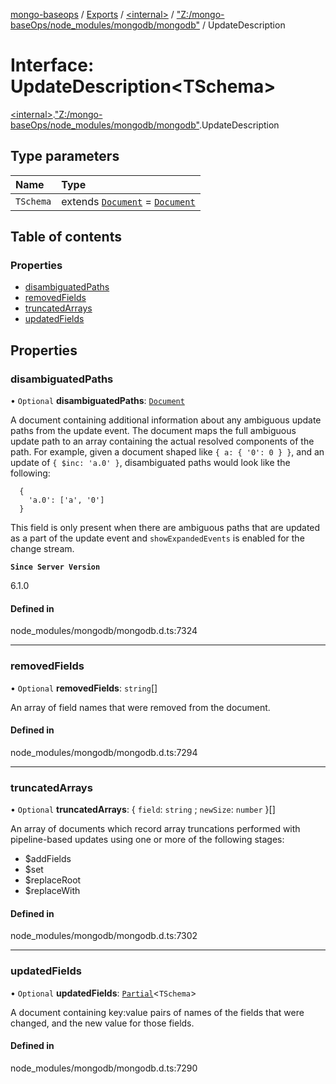 [mongo-baseops](../README.md) / [Exports](../modules.md) / [\<internal\>](../modules/internal_.md) / ["Z:/mongo-baseOps/node\_modules/mongodb/mongodb"](../modules/internal_._Z__mongo_baseOps_node_modules_mongodb_mongodb_.md) / UpdateDescription

# Interface: UpdateDescription\<TSchema\>

[\<internal\>](../modules/internal_.md).["Z:/mongo-baseOps/node\_modules/mongodb/mongodb"](../modules/internal_._Z__mongo_baseOps_node_modules_mongodb_mongodb_.md).UpdateDescription

## Type parameters

| Name | Type |
| :------ | :------ |
| `TSchema` | extends [`Document`](internal_._Z__mongo_baseOps_node_modules_mongodb_mongodb_.BSON.Document.md) = [`Document`](internal_._Z__mongo_baseOps_node_modules_mongodb_mongodb_.BSON.Document.md) |

## Table of contents

### Properties

- [disambiguatedPaths](internal_._Z__mongo_baseOps_node_modules_mongodb_mongodb_.UpdateDescription.md#disambiguatedpaths)
- [removedFields](internal_._Z__mongo_baseOps_node_modules_mongodb_mongodb_.UpdateDescription.md#removedfields)
- [truncatedArrays](internal_._Z__mongo_baseOps_node_modules_mongodb_mongodb_.UpdateDescription.md#truncatedarrays)
- [updatedFields](internal_._Z__mongo_baseOps_node_modules_mongodb_mongodb_.UpdateDescription.md#updatedfields)

## Properties

### disambiguatedPaths

• `Optional` **disambiguatedPaths**: [`Document`](internal_._Z__mongo_baseOps_node_modules_mongodb_mongodb_.BSON.Document.md)

A document containing additional information about any ambiguous update paths from the update event.  The document
maps the full ambiguous update path to an array containing the actual resolved components of the path.  For example,
given a document shaped like `{ a: { '0': 0 } }`, and an update of `{ $inc: 'a.0' }`, disambiguated paths would look like
the following:

```
  {
    'a.0': ['a', '0']
  }
```

This field is only present when there are ambiguous paths that are updated as a part of the update event and `showExpandedEvents`
is enabled for the change stream.

**`Since Server Version`**

6.1.0

#### Defined in

node_modules/mongodb/mongodb.d.ts:7324

___

### removedFields

• `Optional` **removedFields**: `string`[]

An array of field names that were removed from the document.

#### Defined in

node_modules/mongodb/mongodb.d.ts:7294

___

### truncatedArrays

• `Optional` **truncatedArrays**: \{ `field`: `string` ; `newSize`: `number`  }[]

An array of documents which record array truncations performed with pipeline-based updates using one or more of the following stages:
- $addFields
- $set
- $replaceRoot
- $replaceWith

#### Defined in

node_modules/mongodb/mongodb.d.ts:7302

___

### updatedFields

• `Optional` **updatedFields**: [`Partial`](../modules/internal_.md#partial)\<`TSchema`\>

A document containing key:value pairs of names of the fields that were
changed, and the new value for those fields.

#### Defined in

node_modules/mongodb/mongodb.d.ts:7290
